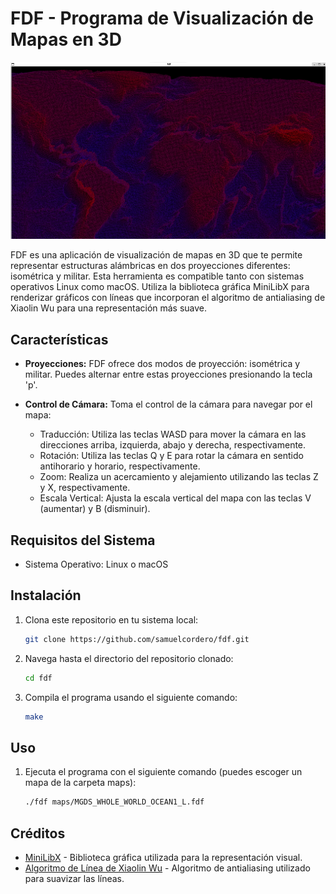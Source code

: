 # FDF - Programa de Visualización de Mapas en 3D

![Ejemplo de Mapa en FDF](assets/screenshot.png)

FDF es una aplicación de visualización de mapas en 3D que te permite representar estructuras alámbricas en dos proyecciones diferentes: isométrica y militar. Esta herramienta es compatible tanto con sistemas operativos Linux como macOS. Utiliza la biblioteca gráfica MiniLibX para renderizar gráficos con líneas que incorporan el algoritmo de antialiasing de Xiaolin Wu para una representación más suave.

## Características

- **Proyecciones:** FDF ofrece dos modos de proyección: isométrica y militar. Puedes alternar entre estas proyecciones presionando la tecla 'p'.

- **Control de Cámara:** Toma el control de la cámara para navegar por el mapa:
  - Traducción: Utiliza las teclas WASD para mover la cámara en las direcciones arriba, izquierda, abajo y derecha, respectivamente.
  - Rotación: Utiliza las teclas Q y E para rotar la cámara en sentido antihorario y horario, respectivamente.
  - Zoom: Realiza un acercamiento y alejamiento utilizando las teclas Z y X, respectivamente.
  - Escala Vertical: Ajusta la escala vertical del mapa con las teclas V (aumentar) y B (disminuir).

## Requisitos del Sistema

- Sistema Operativo: Linux o macOS

## Instalación

1. Clona este repositorio en tu sistema local:
   ```sh
   git clone https://github.com/samuelcordero/fdf.git
2. Navega hasta el directorio del repositorio clonado:
   ```sh
   cd fdf
3. Compila el programa usando el siguiente comando:
   ```sh
   make

## Uso

1. Ejecuta el programa con el siguiente comando (puedes escoger un mapa de la carpeta maps):
   ```sh
   ./fdf maps/MGDS_WHOLE_WORLD_OCEAN1_L.fdf

## Créditos

- [MiniLibX](https://github.com/42Paris/minilibx) - Biblioteca gráfica utilizada para la representación visual.
- [Algoritmo de Línea de Xiaolin Wu](https://es.wikipedia.org/wiki/Algoritmo_de_Xiaolin_Wu) - Algoritmo de antialiasing utilizado para suavizar las líneas.
